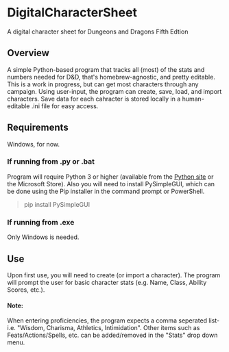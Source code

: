 # DigitalCharacterSheet
A digital character sheet for Dungeons and Dragons Fifth Edtion

## Overview
A simple Python-based program that tracks all (most) of the stats and numbers needed for D&D, that's homebrew-agnostic, and pretty editable. This is a work in progress, but can get most characters through any campaign.
Using user-input, the program can create, save, load, and import characters. Save data for each cahracter is stored locally in a human-editable .ini file for easy access.

## Requirements
Windows, for now.
### If running from .py or .bat
Program will require Python 3 or higher (available from the [Python site](https://www.python.org/downloads/) or the Microsoft Store).
Also you will need to install PySimpleGUI, which can be done using the Pip installer in the command prompt or PowerShell.
> pip install PySimpleGUI
### If running from .exe
Only Windows is needed.

## Use
Upon first use, you will need to create (or import a character). The program will prompt the user for basic character stats (e.g. Name, Class, Ability Scores, etc.).
#### Note:
When entering proficiencies, the program expects a comma seperated list- i.e. "Wisdom, Charisma, Athletics, Intimidation".
Other items such as Feats/Actions/Spells, etc. can be added/removed in the "Stats" drop down menu.

